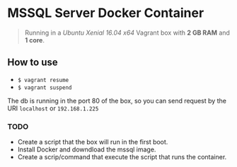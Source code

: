 # MSSQL Server Docker Container
> Running in a _Ubuntu Xenial 16.04 x64_ Vagrant box with **2 GB RAM** and **1 core**.

## How to use

* `$ vagrant resume`
* `$ vagrant suspend`

The db is running in the port 80 of the box, so you can send request by the URI `localhost` or `192.168.1.225`

### TODO

* Create a script that the box will run in the first boot.
* Install Docker and downdload the mssql image.
* Create a scrip/command that execute the script that runs the container.
